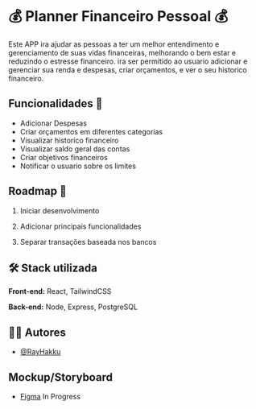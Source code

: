 # :moneybag: Planner Financeiro Pessoal :moneybag:

Este APP ira ajudar as pessoas a ter um melhor entendimento e gerenciamento de suas vidas financeiras, melhorando o bem estar e reduzindo o estresse financeiro.
ira ser permitido ao usuario adicionar e gerenciar sua renda e despesas, criar orçamentos, e ver o seu historico financeiro.

## Funcionalidades :pushpin:

- Adicionar Despesas
- Criar orçamentos em diferentes categorias
- Visualizar historico financeiro
- Visualizar saldo geral das contas
- Criar objetivos financeiros
- Notificar o usuario sobre os limites

## Roadmap :pushpin:

1. Iniciar desenvolvimento

2. Adicionar principais funcionalidades

3. Separar transações baseada nos bancos

## :hammer_and_wrench: Stack utilizada

**Front-end:** React, TailwindCSS

**Back-end:** Node, Express, PostgreSQL

## :man_technologist: Autores

- [@RayHakku](https://github.com/RayHakku)

## Mockup/Storyboard

- [Figma](https://www.figma.com/file/afGQmgdNhhrzt15v4TWyqf/Planner-Financeiro?node-id=0%3A1&t=vc4LcWT1ifejr4em-1) In Progress
